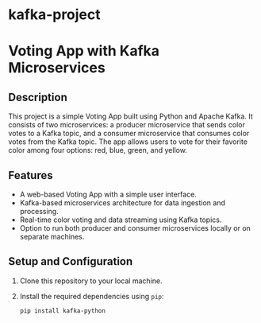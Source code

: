 # kafka-project
# Voting App with Kafka Microservices

## Description
This project is a simple Voting App built using Python and Apache Kafka.
It consists of two microservices: a producer microservice that sends color votes to a Kafka topic, and a consumer microservice that consumes color votes from the Kafka topic.
The app allows users to vote for their favorite color among four options: red, blue, green, and yellow.

## Features
- A web-based Voting App with a simple user interface.
- Kafka-based microservices architecture for data ingestion and processing.
- Real-time color voting and data streaming using Kafka topics.
- Option to run both producer and consumer microservices locally or on separate machines.

## Setup and Configuration
1. Clone this repository to your local machine.

2. Install the required dependencies using `pip`:
   ```bash
   pip install kafka-python
